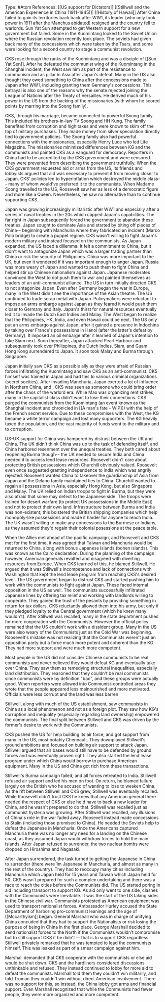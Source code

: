 Type: #Atom 
References: [[US support for Dictators]] [[Stillwell and the American Experience in China (1911-1945)]]
[[History of Hawaii]]
After China failed to gain its territories back back after WW1, its leader (who only took power in 1911 after the Manchus abidated) resigned and the country fell to warlords. Sun Yat Sun attempted to get Western support for a new government but failed. Some in the Kuomintang looked to the Soviet Union where the Russian revolution recently took place. The soviets had given back many of the concessions which were taken by the Tsars, and some were looking for a second country to stage a communist revolution. 

CKS rose through the ranks of the Kuomintang and was a disciple of [[Sun Yat Sen]]. After he defeated the communist wing of the Kuomintang in the Shanghai incident, the West saw him as part of the resistance to communism and as pillar in Asia after Japan's defeat. Many in the US also thought they owed something to China after the concessions made to Japan after WW1, including granting them Germany's concessions. This betrayal is also one of the reasons why the senate rejected joining the League of Nations after the Treaty of Versailles. He derived much of his power in the US from the backing of the missionaries (with whom he scored points by marring into the Soong family). 

CKS, through his marriage, became connected to powerful Soong family. This included his brothers-in-law TV Soong and HH Kung. The family benefited from corruption and high taxes and were known to skim off the top of military purchases. They made money from silver speculation directly tied to government policies. The Soong family also had powerful connections with the missionaries, especailly Henry Luce who led Life Magazine. The missionaries minimized differences between KG and the communists and painted CKS as a vanguard for democracy. Reporters in China had to be accredited by the CKS government and were censored. They were prevented from describing the government truthfully. When the CKS government requested aid or arms from the US, its friends and lobbyists argued that aid was necessary to prevent it from moving closer to Japan. CKS' policies led to hyperinflation which destroyed the middle class-- many of whom would've preferred it to the communists. When Madame Soong travelled to the US, Roosevelt saw her as less of a democratic figure and more like a Queen. Nevertheless, he saw no alternative than to continue supporting CKS. 

Japan was growing increasingly militaristic after WW1 and especially after a series of naval treaties in the 20s which capped Japan's capabilities. The far right in Japan subsequently forced the government to abandon these treaties.  Japan sought to dominate Asia and started by biting off pieces of China-- beginning with Manchuria where they fabricated an incident (Marco Polo bridge) to create a puppet regime.  CKS wasn't willing to fight Japan's modern military and instead focused on the communists. As Japan expanded, the US faced a dillemma. It felt a commitment to China, but it didn't want to antagonize Japan which was a larger trading partner than China or risk the security of Philippines. China was more important to the UK, but even it wondered if it was important enough to anger Japan. Russia was more weary of Japan and wanted to push them to fight China and helped stir up Chinese nationalism against Japan. Japanese moderates convinced the West to not push them to war and painted themselves as leaders of an anti-communist alliance. The US in turn initially directed CKS to not antagonize Japan. Even after Germany began the war in Europe, many in the West didn't see the importance of the Asian theatre. The US continued to trade scrap metal with Japan. Policymakers were reluctant to impose an arms embargo against Japan as they feared it would push them closer to Germany and Italy. Japan's thirst for natural resources eventually led it to invade the Dutch East Indies and Malay. The West began to realize that the Philippines, HK, India, and even Hawaii could be next. The US only put an arms embargo against Japan, after it gained a presence in Indochina by taking over France's possessions in Hanoi (after the latter's defeat by Germany). It imposed an oil embarge after it learned of Japan's intention to take Siam next. Soon thereafter, Japan attacked Pearl Harbour and subsequently took over Philippines, the Dutch Indies, Siam, and Guam. Hong Kong surrendered to Japan. It soon took Malay and Burma through Singapore. 

Japan initially saw CKS as a possible ally as they were afraid of Russian forces infiltrating the Kuomintang and saw CKS as an anti-communist. CKS himself was trained in Japan and had ties to various criminal organizations (secret socities). After invading Manchuria, Japan exerted a lot of influence in Northern China, and . CKS was seen as someone who could bring order after the chaos of the warlord era. While Mao was organizing rent strikes, many in the capitalist class didn't want to lose their connections. CKS purged the communists from the Kuomintang (an event known as the Shanghai Incident and chronicled in [[A man's fate - WIP]]) with the help of the French secret service. Due to these compromises with the West, the KG became a white terror campaign and lost many supporters. The KG heavily taxed the population, and the vast majority of funds went to the military and to corruption.

US-UK support for China was hampered by distrust between the UK and China. The UK didn't think China was up to the task of defending itself, and China harbored resenment over the unequal treaties. They both cared about reopening Burma though-- the UK needed to secure India and China needed it to access lend lease resources. Roosevelt didn't care about protecting British possessions which Churchill obviously valued. Roosevelt even once suggested granting independence to India which was angrily rejected. Roosevelt wanted China to takeover the guardianship of Asia from Japan and the Delano family maintained ties to China. Churchill wanted to regain all possessions in Asia, especially Hong Kong, but also Singapore and Malay. The UK relied on Indian troops to fight in Burma, but they were also afraid that some may defect to the Japanese side. The troops were trained for desert warfare (to protect UK possessions in the Middle East) and not to protect their own land. Infrastructure between Burma and India was non-existent; this bolstered the British shipping companies which help monopoly-like possessions and made it harder for anyone to reach India. The UK wasn't willing to make any concessions to the Burmese or Indians, as they assumed they'd regain their colonial posessions at the peace table. 

When the Allies met ahead of the pacific campaign, and Roosevelt and CKS met for the first time, it was agreed that Taiwan and Manchuria would be returned to China, along with bonus Japanese Islands (bonen islands). This was known as the Cairo declaration. During the planning of the campaign however, American generals revolted and disagreed with diverting resources from Europe. When CKS learned of this, he blamed Stillwell. He argued that it was Stillwell's incompetence and lack of connections with Washington that kept the lend lease program from reaching CKS's desired level.  The US government began to distrust CKS and started pushing him to work with the communists to fight against Japan. These faced internal opposition in the US as well. The communists successfully infiltrated Japanese lines by offering tax relief and working with landlords willing to cooperate. They gained the trust of the pesants by providing something in return for tax dollars. CKS reluctantly allowed them into his army, but only if they pledged loyalty to the Central government (which he knew many wouldn't). After Stillwell was recalled, many in the state department pushed for more cooperation with the Communists. However the official policy remained that the US couldn't work with a dissident group. Many in the US were also weary of the Communists just as the Cold War was beginning. Roosevelt's mistake was not realizing that the Communists weren't just an opposition party but a force much more potent and coherent than the KG. They had more support and were much more competent. 

Most people in the US did not consider Chinese communists to be real communists and never believed they would defeat KG and eventually take over China. They saw them as remedying structural inequalities, especially land distribution. They reasoned that they couldn't be real communists since communists were by definition "bad", and these groups were actually good. When reporters were allowed into Communist-controlled areas they wrote that the people appeared less malnourished and more motivated. Officials were less corrupt and the land was less barren 

Stillwell, along with much of the US establishment, saw communists in China as a local phenomenon and not as a foreign plot. They saw how KG's corruption and inequality (especially regarding land ownership) empowered the communists. The final split between Stillwell and CKS was driven by the former's desire to work with the Communists. 

CKS pushed the US for help building its air force, and got support from many in the US, most notably Chennault. They downplayed Stillwell's ground ambitions and focused on building air support to attack Japan. Stillwell argued that air bases would still have to be defended by ground forces and was eventually proven right. They also started the lend lease program under which China would borrow to purchase American equipment. Many in the US and China got rich from these transactions. 


Stillwell's Burma campaign failed, and all forces retreated to India. Stillwell refused air support and led his men on foot. On return, he blamed failure largely on the British who he accused of wanting to lose to weaken China. As the rift between Stillwell and CKS grew, Stillwell was eventually recalled. While Roosevelt didn't trust CKS he knew that any American general there needed the respect of CKS or else he'd have to back a new leader for China, and he wasn't prepared to do that. Stillwell was recalled just as communist hysteria was growing.  After Stillwell was recalled, any illusions of China's role in the war faded away. Roosevelt instead made concessions to Stalin (including those promised to China). He needed the Soviets help to defeat the Japanese in Manchuria. Once the Americans captured Manchuria there was no longer any need for a landing on the Chinese coast, as they assumed Japan would withdraw forces to hold the main islands. After Japan refused to surrender, the two nuclear bombs were dropped on Hiroshima and Nagasaki. 

After Japan surrendered, the task turned to getting the Japanese in China to surrender (there were 1m Japanese in Manchuria, and almost as many in the rest of the country). They had to reoccupy many cities including Manchuria which Japan held for 15 years and Taiwan which Japan held for 50. CKS wasn't prepared for such a complex undertaking and there was a race to reach the cities before the Communists did. The US started poring in aid including transport to support KG. As aid only went to one side, clashes with the Communists were inevitable. It was the start of the US taking sides in the Chinese civil war. Communists protested as American equipment was used to transport nationalist forces. Ambassador Hurley accused the State Department of harboring pro-communist leanings and the age of [[Mccarthyism]] began. General Marshall who was in charge of unifying China concuded that they had to support the Nationalists or risk losing the purpose of being in China in the first place. George Marshall decided to send nationalist forces to the North if the Communists wouldn't compromise but to still support CKS if he didn't -- that is to support CKS regardless. Stillwell privately remarked that he was tempted to lead the communists himself. This was leaked as part of a smear campaign against him. 

Marshall demanded that CKS cooperate with the communists or else aid would be shut down. CKS and the hardliners  considered discussions unthinkable and refused. They instead continued to lobby for more aid to defeat the communists. Marshall told them they couldn't win militarily, and told Truman they couldn't win without direct American involvement. There was no support for this, so instead, the China lobby got arms and financial support. Even Marshall recognized that while the Communists had fewer people, they were more organized and more competent. 